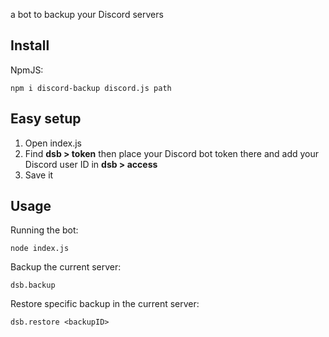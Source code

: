 a bot to backup your Discord servers

## Install
NpmJS:
```
npm i discord-backup discord.js path
```

## Easy setup
1. Open index.js
2. Find **dsb > token** then place your Discord bot token there and add your Discord user ID in **dsb > access**
3. Save it

## Usage
Running the bot:
```
node index.js
```

Backup the current server:
```
dsb.backup
```

Restore specific backup in the current server:
```
dsb.restore <backupID>
```
